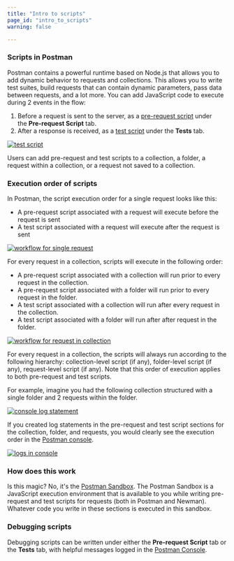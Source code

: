 ```yaml
---
title: "Intro to scripts"
page_id: "intro_to_scripts"
warning: false

---
```


### Scripts in Postman

Postman contains a powerful runtime based on Node.js that allows you to add dynamic behavior to requests and collections. This allows you to write test suites, build requests that can contain dynamic parameters, pass data between requests, and a lot more. You can add JavaScript code to execute during 2 events in the flow:

   1.  Before a request is sent to the server, as a [pre-request script](/docs/postman/scripts/pre_request_scripts/) under the **Pre-request Script** tab.
   2.  After a response is received, as a [test script](/docs/postman/scripts/test_scripts/) under the **Tests** tab.

[![test script](https://assets.postman.com/postman-docs/WS-randomScripts2.png)](https://assets.postman.com/postman-docs/WS-randomScripts2.png)

Users can add pre-request and test scripts to a collection, a folder, a request within a collection, or a request not saved to a collection. 

### Execution order of scripts

In Postman, the script execution order for a single request looks like this:

  * A pre-request script associated with a request will execute before the request is sent
  * A test script associated with a request will execute after the request is sent

[![workflow for single request](https://assets.postman.com/postman-docs/req-resp.png)](https://assets.postman.com/postman-docs/req-resp.png)

For every request in a collection, scripts will execute in the following order:

  * A pre-request script associated with a collection will run prior to every request in the collection.
  * A pre-request script associated with a folder will run prior to every request in the folder. 
  * A test script associated with a collection will run after every request in the collection.
  * A test script associated with a folder will run after after request in the folder.

[![workflow for request in collection](https://assets.postman.com/postman-docs/execOrder.png)](https://assets.postman.com/postman-docs/execOrder.png)

For every request in a collection, the scripts will always run according to the following hierarchy: collection-level script (if any), folder-level script (if any), request-level script (if any). Note that this order of execution applies to both pre-request and test scripts.

For example, imagine you had the following collection structured with a single folder and 2 requests within the folder. 

[![console log statement](https://assets.postman.com/postman-docs/WS-console-log-statement.png)](https://assets.postman.com/postman-docs/WS-console-log-statement.png)

If you created log statements in the pre-request and test script sections for the collection, folder, and requests, you would clearly see the execution order in the [Postman console](/docs/postman/sending_api_requests/debugging_and_logs/#network-calls-with-postman-console).

[![logs in console](https://assets.postman.com/postman-docs/logs-in-console.png)](https://assets.postman.com/postman-docs/logs-in-console.png)

### How does this work

Is this magic? No, it's the [Postman Sandbox](/docs/postman/scripts/postman_sandbox/). The Postman Sandbox is a JavaScript execution environment that is available to you while writing pre-request and test scripts for requests (both in Postman and Newman). Whatever code you write in these sections is executed in this sandbox.  

### Debugging scripts

Debugging scripts can be written under either the **Pre-request Script** tab or the **Tests** tab, with helpful messages logged in the [Postman Console](/docs/postman/sending_api_requests/debugging_and_logs/).
